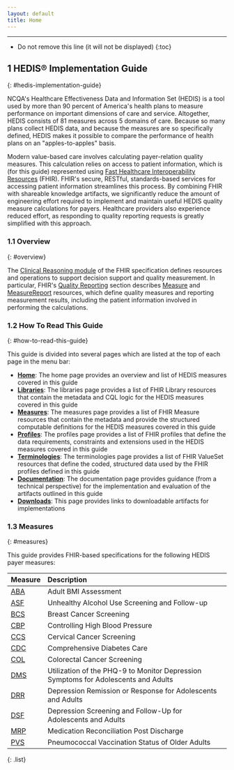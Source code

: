 ```yaml
---
layout: default
title: Home
---
```


---

<!-- TOC  the css styling for this is \pages\assets\css\project.css under 'markdown-toc'-->

* Do not remove this line (it will not be displayed)
{:toc}

## 1 HEDIS® Implementation Guide
{: #hedis-implementation-guide}

NCQA's Healthcare Effectiveness Data and Information Set (HEDIS) is a tool used by more than 90 percent of America's 
health plans to measure performance on important dimensions of care and service. Altogether, HEDIS consists of 81 
measures across 5 domains of care. Because so many plans collect HEDIS data, and because the measures are so 
specifically defined, HEDIS makes it possible to compare the performance of health plans on an "apples-to-apples" basis.

Modern value-based care involves calculating payer-relation quality measures. This calculation relies on access to 
patient information, which is (for this guide) represented using 
[Fast Healthcare Interoperability Resources]({{site.data.fhir.path}}) (FHIR). FHIR's secure, RESTful, standards-based 
services for accessing patient information streamlines this process. By combining FHIR with shareable knowledge 
artifacts, we significantly reduce the amount of engineering effort required to implement and maintain useful HEDIS 
quality measure calculations for payers. Healthcare providers also experience reduced effort, as responding to quality 
reporting requests is greatly simplified with this approach.

### 1.1 Overview
{: #overview}

The [Clinical Reasoning module]({{site.data.fhir.path}}clinicalreasoning-module.html) of the FHIR specification defines 
resources and operations to support decision support and quality measurement. In particular, FHIR's 
[Quality Reporting]({{site.data.fhir.path}}cqif/cqif-quality-reporting.html) section describes 
[Measure]({{site.data.fhir.path}}measure.html) and [MeasureReport]({{site.data.fhir.path}}measurereport.html) resources, 
which define quality measures and reporting measurement results, including the patient information involved in 
performing the calculations.

### 1.2 How To Read This Guide
{: #how-to-read-this-guide}

This guide is divided into several pages which are listed at the top of each page in the menu bar:

-  **[Home](index.html)**: The home page provides an overview and list of HEDIS measures covered in this guide
-  **[Libraries](libraries.html)**: The libraries page provides a list of FHIR Library resources that contain the 
metadata and CQL logic for the HEDIS measures covered in this guide 
-  **[Measures](measures.html)**: The measures page provides a list of FHIR Measure resources that contain the 
metadata and provide the structured computable definitions for the HEDIS measures covered in this guide 
-  **[Profiles](profiles.html)**: The profiles page provides a list of FHIR profiles that define the data requirements,
constraints and extensions used in the HEDIS measures covered in this guide
-  **[Terminologies](terminologies.html)**: The terminologies page provides a list of FHIR ValueSet resources that 
define the coded, structured data used by the FHIR profiles defined in this guide
-  **[Documentation](documentation.html)**: The documentation page provides guidance (from a technical perspective) for 
the implementation and evaluation of the artifacts outlined in this guide
-  **[Downloads](downloads.html)**: This page provides links to downloadable artifacts for implementations

### 1.3 Measures
{: #measures}

This guide provides FHIR-based specifications for the following HEDIS payer measures:

| Measure | Description |
|:---|:-----------------|
| [ABA](aba.html) | Adult BMI Assessment |
| [ASF](asf.html) | Unhealthy Alcohol Use Screening and Follow-up |
| [BCS](bcs.html) | Breast Cancer Screening |
| [CBP](cbp.html) | Controlling High Blood Pressure |
| [CCS](ccs.html) | Cervical Cancer Screening |
| [CDC](cdc.html) | Comprehensive Diabetes Care |
| [COL](col.html) | Colorectal Cancer Screening |
| [DMS](dms.html) | Utilization of the PHQ-9 to Monitor Depression Symptoms for Adolescents and Adults |
| [DRR](drr.html) | Depression Remission or Response for Adolescents and Adults |
| [DSF](dsf.html) | Depression Screening and Follow-Up for Adolescents and Adults |
| [MRP](mrp.html) | Medication Reconciliation Post Discharge |
| [PVS](pvs.html) | Pneumococcal Vaccination Status of Older Adults |
{: .list}
